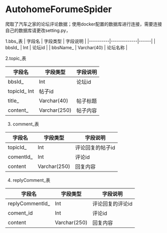 # AutohomeForumeSpider
爬取了汽车之家的论坛评论数据；使用docker配置的数据库进行连接，需要连接自己的数据库请更改setting.py，

1.bbs_表
  | 字段名      | 字段类型        | 字段说明 |
  |----------|-------------|------|
  | bbsId_   | Int         | 论坛id |
  | bbsName_ | Varchar(40) | 论坛名称 |
  
2.topic_表

| 字段名      | 字段类型         | 字段说明 |
|----------|--------------|------|
| bbsId_ | Int          | 论坛id |
| topicId_ Int          | 帖子id |
| title_   | Varchar(40)  | 帖子标题 |
| content_ | Varchar(250) | 帖子内容 |

3. comment_表

| 字段名       | 字段类型         | 字段说明      |
|-----------|--------------|-----------|
| topicId_| Int          | 评论回复的帖子id |
| comentId_ | Int          | 评论id      |
| content   | Varchar(250) | 回复内容      |

4. replyComment_表

| 字段名             | 字段类型         | 字段说明      |
|-----------------|--------------|-----------|
| replyCommentId_ | Int          | 评论回复的评论id |
| coment_id       | Int          | 评论id      |
| content         | Varchar(250) | 回复内容      |
